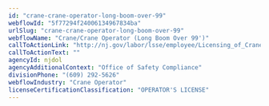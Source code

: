 ```yaml
---
id: "crane-crane-operator-long-boom-over-99"
webflowId: "5f77294f24006134967834ba"
urlSlug: "crane-crane-operator-long-boom-over-99"
webflowName: "Crane/Crane Operator (Long Boom Over 99')"
callToActionLink: "http://nj.gov/labor/lsse/employee/Licensing_of_Crane_Operators.html"
callToActionText: ""
agencyId: njdol
agencyAdditionalContext: "Office of Safety Compliance"
divisionPhone: "(609) 292-5626"
webflowIndustry: "Crane Operator"
licenseCertificationClassification: "OPERATOR'S LICENSE"
---
```

